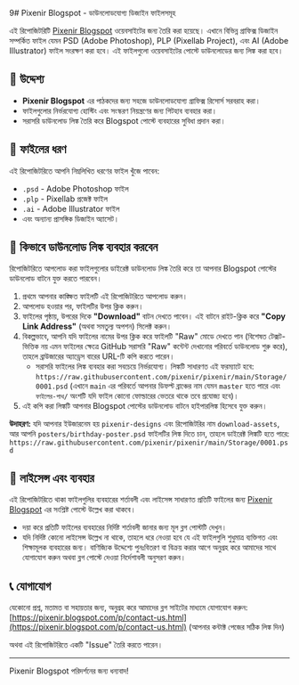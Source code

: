 9# Pixenir Blogspot - ডাউনলোডযোগ্য ডিজাইন ফাইলসমূহ

এই রিপোজিটরিটি [Pixenir Blogspot](https://pixenir.blogspot.com/) ওয়েবসাইটের জন্য তৈরি করা হয়েছে। এখানে বিভিন্ন গ্রাফিক্স ডিজাইন সম্পর্কিত ফাইল যেমন PSD (Adobe Photoshop), PLP (Pixellab Project), এবং AI (Adobe Illustrator) ফাইল সংরক্ষণ করা হবে। এই ফাইলগুলো ওয়েবসাইটের পোস্টে ডাউনলোডের জন্য লিঙ্ক করা হবে।

## 🎯 উদ্দেশ্য

*   **Pixenir Blogspot** এর পাঠকদের জন্য সহজে ডাউনলোডযোগ্য গ্রাফিক্স রিসোর্স সরবরাহ করা।
*   ফাইলগুলোর নির্ভরযোগ্য হোস্টিং এবং সংস্করণ নিয়ন্ত্রণের জন্য গিটহাব ব্যবহার করা।
*   সরাসরি ডাউনলোড লিঙ্ক তৈরি করে Blogspot পোস্টে ব্যবহারের সুবিধা প্রদান করা।

## 📂 ফাইলের ধরণ

এই রিপোজিটরিতে আপনি নিম্নলিখিত ধরণের ফাইল খুঁজে পাবেন:

*   `.psd` - Adobe Photoshop ফাইল
*   `.plp` - Pixellab প্রজেক্ট ফাইল
*   `.ai` - Adobe Illustrator ফাইল
*   এবং অন্যান্য প্রাসঙ্গিক ডিজাইন অ্যাসেট।

## 🔗 কিভাবে ডাউনলোড লিঙ্ক ব্যবহার করবেন

রিপোজিটরিতে আপলোড করা ফাইলগুলোর ডাইরেক্ট ডাউনলোড লিঙ্ক তৈরি করে তা আপনার Blogspot পোস্টের ডাউনলোড বাটনে যুক্ত করতে পারবেন।

1.  প্রথমে আপনার কাঙ্ক্ষিত ফাইলটি এই রিপোজিটরিতে আপলোড করুন।
2.  আপলোড হওয়ার পর, ফাইলটির উপর ক্লিক করুন।
3.  ফাইলের পৃষ্ঠায়, উপরের দিকে **"Download"** বাটন দেখতে পাবেন। এই বাটনে রাইট-ক্লিক করে **"Copy Link Address"** (অথবা সমতুল্য অপশন) সিলেক্ট করুন।
4.  বিকল্পভাবে, আপনি যদি ফাইলের নামের উপর ক্লিক করে ফাইলটি "Raw" মোডে দেখতে পান (বিশেষত টেক্সট-ভিত্তিক নয় এমন ফাইলের ক্ষেত্রে GitHub সরাসরি "Raw" কন্টেন্ট দেখানোর পরিবর্তে ডাউনলোড শুরু করে), তাহলে ব্রাউজারের অ্যাড্রেস বারের URL-টি কপি করতে পারেন।
    *   সরাসরি ফাইলের লিঙ্ক ব্যবহার করা সবচেয়ে নির্ভরযোগ্য। লিঙ্কটি সাধারণত এই ফরম্যাটে হবে:
        `https://raw.githubusercontent.com/pixenir/pixenir/main/Storage/0001.psd`
        (এখানে `main` এর পরিবর্তে আপনার ডিফল্ট ব্রাঞ্চের নাম যেমন `master` হতে পারে এবং `ফাইলের-পাথ/` অংশটি যদি ফাইল কোনো ফোল্ডারের ভেতরে থাকে তবে প্রযোজ্য হবে)।
5.  এই কপি করা লিঙ্কটি আপনার Blogspot পোস্টের ডাউনলোড বাটনে হাইপারলিঙ্ক হিসেবে যুক্ত করুন।

**উদাহরণ:**
যদি আপনার ইউজারনেম হয় `pixenir-designs` এবং রিপোজিটরির নাম `download-assets`, আর আপনি `posters/birthday-poster.psd` ফাইলটির লিঙ্ক দিতে চান, তাহলে ডাইরেক্ট লিঙ্কটি হতে পারে:
`https://raw.githubusercontent.com/pixenir/pixenir/main/Storage/0001.psd`

## 📝 লাইসেন্স এবং ব্যবহার

এই রিপোজিটরিতে থাকা ফাইলগুলির ব্যবহারের শর্তাবলী এবং লাইসেন্স সাধারণত প্রতিটি ফাইলের জন্য [Pixenir Blogspot](https://pixenir.blogspot.com/) এর সংশ্লিষ্ট পোস্টে উল্লেখ করা থাকবে।

*   দয়া করে প্রতিটি ফাইলের ব্যবহারের নির্দিষ্ট শর্তাবলী জানার জন্য মূল ব্লগ পোস্টটি দেখুন।
*   যদি নির্দিষ্ট কোনো লাইসেন্স উল্লেখ না থাকে, তাহলে ধরে নেওয়া হবে যে এই ফাইলগুলি শুধুমাত্র ব্যক্তিগত এবং শিক্ষামূলক ব্যবহারের জন্য। বাণিজ্যিক উদ্দেশ্যে পুনঃবিতরণ বা বিক্রয় করার আগে অনুগ্রহ করে আমাদের সাথে যোগাযোগ করুন অথবা ব্লগ পোস্টে দেওয়া নির্দেশাবলী অনুসরণ করুন।

## 📞 যোগাযোগ

যেকোনো প্রশ্ন, মতামত বা সহায়তার জন্য, অনুগ্রহ করে আমাদের ব্লগ সাইটের মাধ্যমে যোগাযোগ করুন:
[https://pixenir.blogspot.com/p/contact-us.html](https://pixenir.blogspot.com/p/contact-us.html) (আপনার কন্টাক্ট পেজের সঠিক লিঙ্ক দিন)

অথবা এই রিপোজিটরিতে একটি "Issue" তৈরি করতে পারেন।

---

Pixenir Blogspot পরিদর্শনের জন্য ধন্যবাদ!
